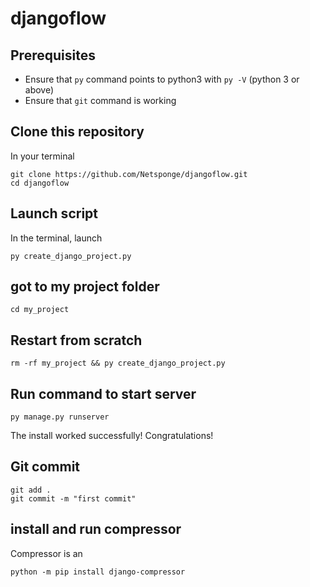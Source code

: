# djangoflow



## Prerequisites

- Ensure that `py` command points to python3 with `py -V` (python 3 or above)
- Ensure that `git` command is working

## Clone this repository

In your terminal

```shell
git clone https://github.com/Netsponge/djangoflow.git
cd djangoflow
```

## Launch script

In the terminal, launch

```shell
py create_django_project.py
```

## got to my project folder

```shell
cd my_project
```


## Restart from scratch

```shell
rm -rf my_project && py create_django_project.py
```

## Run command to start server

```shell
py manage.py runserver
```

The install worked successfully! Congratulations!

## Git commit
 
````shell
git add .
git commit -m "first commit"
````

## install and run compressor 

Compressor is an 

```shell
python -m pip install django-compressor
```
